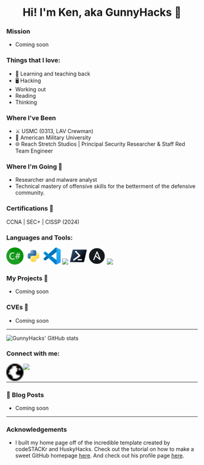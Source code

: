 <div align=center> 
  <h1> Hi! I'm Ken, aka GunnyHacks 👋 </h1> 

</div>

### Mission
- Coming soon

### Things that I love:
- 📕 Learning and teaching back
- 🖥️ Hacking
- Working out
- Reading
- Thinking





### Where I've Been
- ⚔️ USMC (0313, LAV Crewman)
- 🧪 American Military University
- 🌐 Reach Stretch Studios | Principal Security Researcher & Staff Red Team Engineer



### Where I'm Going 🧭
- Researcher and malware analyst
- Technical mastery of offensive skills for the betterment of the defensive community.


### Certifications 📜
CCNA | SEC+ | CISSP (2024)

### Languages and Tools:
<div align=left>
<code><img height="45" src="https://raw.githubusercontent.com/github/explore/80688e429a7d4ef2fca1e82350fe8e3517d3494d/topics/csharp/csharp.png"></code>
<code><img height="45" src="https://raw.githubusercontent.com/github/explore/80688e429a7d4ef2fca1e82350fe8e3517d3494d/topics/python/python.png"></code>
<code><img height="45" src="https://raw.githubusercontent.com/github/explore/80688e429a7d4ef2fca1e82350fe8e3517d3494d/topics/visual-studio-code/visual-studio-code.png"></code>
<code><img height="45" src="https://icon2.cleanpng.com/20180524/jcw/kisspng-metasploit-project-penetration-test-security-hacke-5b072f9aa8b428.840692331527197594691.jpg"></code>
<code><img height="45" src="https://raw.githubusercontent.com/github/explore/80688e429a7d4ef2fca1e82350fe8e3517d3494d/topics/powershell/powershell.png"></code>
<code><img height="45" src="https://raw.githubusercontent.com/github/explore/80688e429a7d4ef2fca1e82350fe8e3517d3494d/topics/ansible/ansible.png" height="45"></code>
<code><img height="45" src="https://raw.githubusercontent.com/mandiant/flare-vm/master/flarevm.png" height="45"></code>
</div>

### My Projects 🚧
- Coming soon

### CVEs 🐛
- Coming soon

---

![GunnyHacks' GitHub stats](https://github-readme-stats.vercel.app/api?username=gunnyhacks&count_private=true&theme=dracula&show_icons=true)


### Connect with me:

[<img align="left" width="45px" src="https://raw.githubusercontent.com/iconic/open-iconic/master/svg/globe.svg" />][website]
[<img align="left" width="45px" src="https://cdn.jsdelivr.net/npm/simple-icons@v3/icons/twitter.svg" />][twitter]

<br />
<br />


---

### 📕 Blog Posts

- Coming soon



[website]: https://gunnyhacks.dev (Under construction)
[twitter]: https://twitter.com/GunnyHacks


---

### Acknowledgements
- I built my home page off of the incredible template created by codeSTACKr and HuskyHacks. Check out the tutorial on how to make a sweet GitHub homepage [here](https://www.youtube.com/watch?v=ECuqb5Tv9qI&ab_channel=codeSTACKr). And check out his profile page [here](https://github.com/codeSTACKr).

